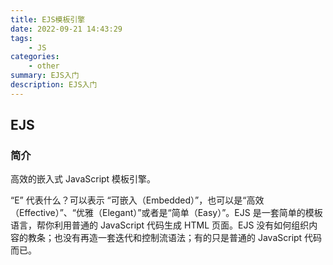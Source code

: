 ```yaml
---
title: EJS模板引擎
date: 2022-09-21 14:43:29
tags: 
    - JS
categories: 
    - other
summary: EJS入门
description: EJS入门
---
```


## EJS

### 简介
高效的嵌入式 JavaScript 模板引擎。

“E” 代表什么？可以表示 “可嵌入（Embedded）”，也可以是“高效（Effective）”、“优雅（Elegant）”或者是“简单（Easy）”。EJS 是一套简单的模板语言，帮你利用普通的 JavaScript 代码生成 HTML 页面。EJS 没有如何组织内容的教条；也没有再造一套迭代和控制流语法；有的只是普通的 JavaScript 代码而已。
